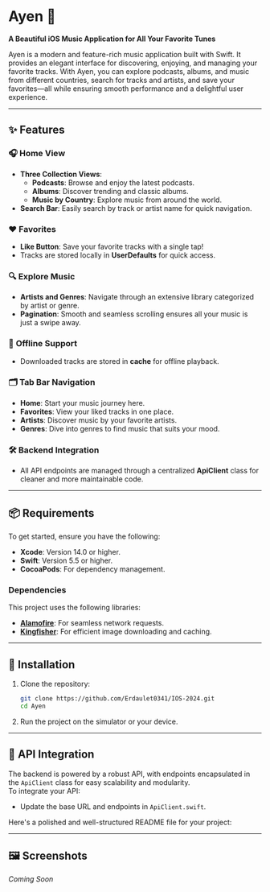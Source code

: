 # Ayen 🎵  
**A Beautiful iOS Music Application for All Your Favorite Tunes**

Ayen is a modern and feature-rich music application built with Swift. It provides an elegant interface for discovering, enjoying, and managing your favorite tracks. With Ayen, you can explore podcasts, albums, and music from different countries, search for tracks and artists, and save your favorites—all while ensuring smooth performance and a delightful user experience.

---

## ✨ Features  

### 🎧 **Home View**
- **Three Collection Views**:
  - **Podcasts**: Browse and enjoy the latest podcasts.  
  - **Albums**: Discover trending and classic albums.  
  - **Music by Country**: Explore music from around the world.  
- **Search Bar**: Easily search by track or artist name for quick navigation.  

### ❤️ **Favorites**  
- **Like Button**: Save your favorite tracks with a single tap!  
- Tracks are stored locally in **UserDefaults** for quick access.  

### 🔍 **Explore Music**
- **Artists and Genres**: Navigate through an extensive library categorized by artist or genre.  
- **Pagination**: Smooth and seamless scrolling ensures all your music is just a swipe away.  

### 💾 **Offline Support**
- Downloaded tracks are stored in **cache** for offline playback.  

### 🗂 **Tab Bar Navigation**  
- **Home**: Start your music journey here.  
- **Favorites**: View your liked tracks in one place.  
- **Artists**: Discover music by your favorite artists.  
- **Genres**: Dive into genres to find music that suits your mood.  

### 🛠 **Backend Integration**  
- All API endpoints are managed through a centralized **ApiClient** class for cleaner and more maintainable code.

---

## 📦 Requirements  

To get started, ensure you have the following:  
- **Xcode**: Version 14.0 or higher.  
- **Swift**: Version 5.5 or higher.  
- **CocoaPods**: For dependency management.  

### Dependencies  
This project uses the following libraries:  
- **[Alamofire](https://github.com/Alamofire/Alamofire)**: For seamless network requests.  
- **[Kingfisher](https://github.com/onevcat/Kingfisher)**: For efficient image downloading and caching.  

---

## 🚀 Installation  

1. Clone the repository:  
   ```bash
   git clone https://github.com/Erdaulet0341/IOS-2024.git
   cd Ayen
   ```
2. Run the project on the simulator or your device.  

---

## 🔗 API Integration  

The backend is powered by a robust API, with endpoints encapsulated in the `ApiClient` class for easy scalability and modularity.  
To integrate your API:  
- Update the base URL and endpoints in `ApiClient.swift`.

Here's a polished and well-structured README file for your project:

---

## 🖼 Screenshots  

*Coming Soon*  
